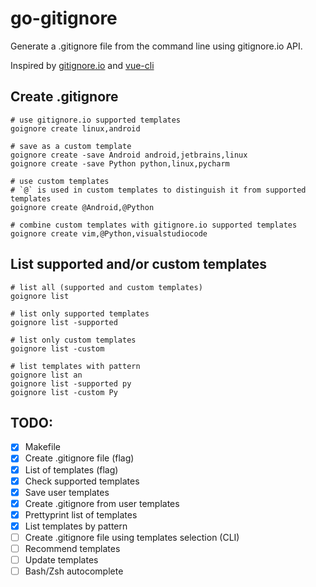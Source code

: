 # go-gitignore

Generate a .gitignore file from the command line using gitignore.io API.

Inspired by [gitignore.io](https://www.gitignore.io/) and [vue-cli](https://github.com/vuejs/vue-cli)

## Create .gitignore

```shell
# use gitignore.io supported templates
goignore create linux,android

# save as a custom template
goignore create -save Android android,jetbrains,linux
goignore create -save Python python,linux,pycharm

# use custom templates
# `@` is used in custom templates to distinguish it from supported templates
goignore create @Android,@Python

# combine custom templates with gitignore.io supported templates
goignore create vim,@Python,visualstudiocode
```

## List supported and/or custom templates

```shell
# list all (supported and custom templates)
goignore list

# list only supported templates
goignore list -supported

# list only custom templates
goignore list -custom

# list templates with pattern
goignore list an
goignore list -supported py 
goignore list -custom Py
```

## TODO:
- [x] Makefile
- [x] Create .gitignore file (flag)
- [x] List of templates (flag)
- [x] Check supported templates
- [x] Save user templates
- [x] Create .gitignore from user templates
- [x] Prettyprint list of templates
- [x] List templates by pattern
- [ ] Create .gitignore file using templates selection (CLI)
- [ ] Recommend templates
- [ ] Update templates
- [ ] Bash/Zsh autocomplete
